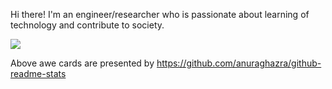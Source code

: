 Hi there!
I'm an engineer/researcher who is passionate about learning of technology and contribute to society.  
  
![](https://github-readme-stats.vercel.app/api/top-langs/?username=otokunaga2&layout=compact)

Above awe cards are presented by https://github.com/anuraghazra/github-readme-stats

